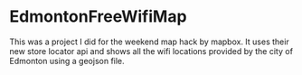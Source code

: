 # EdmontonFreeWifiMap
This was a project I did for the weekend map hack by mapbox. It uses their new store locator api and shows all the wifi locations provided by the city of Edmonton using a geojson file.
